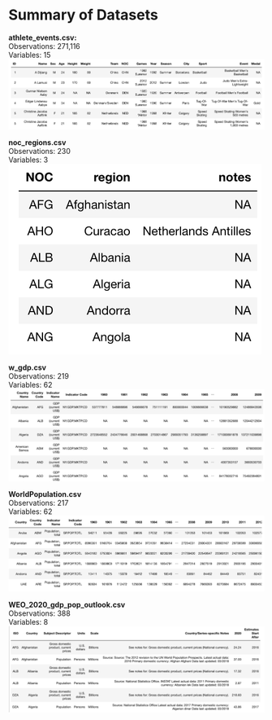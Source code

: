 # Summary of Datasets

**athlete_events.csv:**   
Observations: 271,116  
Variables: 15
![](../imgs/dataframe1.png)
<br>  

**noc_regions.csv**  
Observations: 230  
Variables: 3  
![](../imgs/dataframe2.png)
<br>

**w_gdp.csv**  
Observations: 219  
Variables: 62  
![](../imgs/dataframe3.png)
<br>

**WorldPopulation.csv**  
Observations: 217  
Variables: 62  
![](../imgs/dataframe4.png)
<br>  

**WEO_2020_gdp_pop_outlook.csv**  
Observations: 388  
Variables: 8  
![](../imgs/dataframe5.png)
